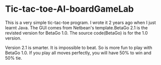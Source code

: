 # Tic-tac-toe-AI-boardGameLab
This is a very simple tic-tac-toe program. I wrote it 2 years ago when I just learnt Java. The GUI comes from Netbean's template.BetaGo 2.1 is the revisted version for BetaGo 1.0. The source code(BetaGo) is for the 1.0 version. 

Version 2.1 is smarter. It is impossible to beat. So is more fun to play with BetaGo 1.0. If you play all moves perfectly, you will have 50% to win and 50% tie.
